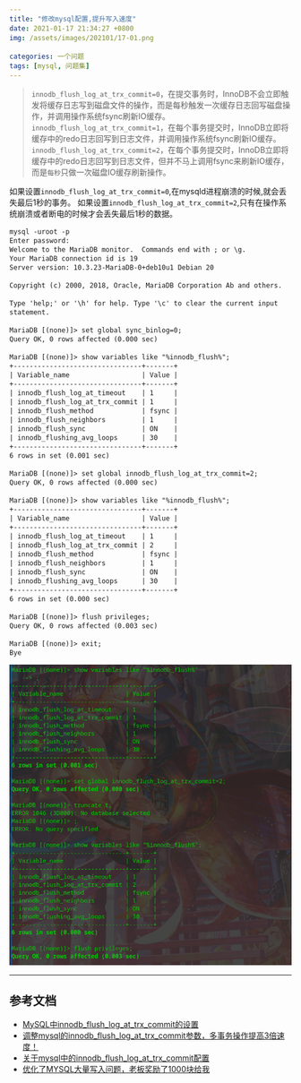 ```yaml
---
title: "修改mysql配置,提升写入速度"
date: 2021-01-17 21:34:27 +0800
img: /assets/images/202101/17-01.png

categories: 一个问题
tags: [mysql, 问题集]
---
```


>`innodb_flush_log_at_trx_commit=0`，在提交事务时，InnoDB不会立即触发将缓存日志写到磁盘文件的操作，而是每秒触发一次缓存日志回写磁盘操作，并调用操作系统fsync刷新IO缓存。
>`innodb_flush_log_at_trx_commit=1`，在每个事务提交时，InnoDB立即将缓存中的redo日志回写到日志文件，并调用操作系统fsync刷新IO缓存。
>`innodb_flush_log_at_trx_commit=2`，在每个事务提交时，InnoDB立即将缓存中的redo日志回写到日志文件，但并不马上调用fsync来刷新IO缓存，而是``每秒``只做一次磁盘IO缓存刷新操作。

如果设置`innodb_flush_log_at_trx_commit=0`,在mysqld进程崩溃的时候,就会丢失最后1秒的事务。
如果设置`innodb_flush_log_at_trx_commit=2`,只有在操作系统崩溃或者断电的时候才会丢失最后1秒的数据。

```
mysql -uroot -p
Enter password:
Welcome to the MariaDB monitor.  Commands end with ; or \g.
Your MariaDB connection id is 19
Server version: 10.3.23-MariaDB-0+deb10u1 Debian 20

Copyright (c) 2000, 2018, Oracle, MariaDB Corporation Ab and others.

Type 'help;' or '\h' for help. Type '\c' to clear the current input statement.

MariaDB [(none)]> set global sync_binlog=0;
Query OK, 0 rows affected (0.000 sec)

MariaDB [(none)]> show variables like "%innodb_flush%";
+--------------------------------+-------+
| Variable_name                  | Value |
+--------------------------------+-------+
| innodb_flush_log_at_timeout    | 1     |
| innodb_flush_log_at_trx_commit | 1     |
| innodb_flush_method            | fsync |
| innodb_flush_neighbors         | 1     |
| innodb_flush_sync              | ON    |
| innodb_flushing_avg_loops      | 30    |
+--------------------------------+-------+
6 rows in set (0.001 sec)

MariaDB [(none)]> set global innodb_flush_log_at_trx_commit=2;
Query OK, 0 rows affected (0.000 sec)

MariaDB [(none)]> show variables like "%innodb_flush%";
+--------------------------------+-------+
| Variable_name                  | Value |
+--------------------------------+-------+
| innodb_flush_log_at_timeout    | 1     |
| innodb_flush_log_at_trx_commit | 2     |
| innodb_flush_method            | fsync |
| innodb_flush_neighbors         | 1     |
| innodb_flush_sync              | ON    |
| innodb_flushing_avg_loops      | 30    |
+--------------------------------+-------+
6 rows in set (0.000 sec)

MariaDB [(none)]> flush privileges;
Query OK, 0 rows affected (0.003 sec)

MariaDB [(none)]> exit;
Bye
```

![innodb_flush_log_at_trx_commit设置](/assets/images/202101/17-01.png)


---
## 参考文档
- [MySQL中innodb_flush_log_at_trx_commit的设置](https://www.cnblogs.com/jpfss/p/10772952.html)
- [调整mysql的innodb_flush_log_at_trx_commit参数，多事务操作提高3倍速度！](https://blog.csdn.net/petehero/article/details/79903776)
- [关于mysql中的innodb_flush_log_at_trx_commit配置](http://www.04007.cn/article/794.html)
- [优化了MYSQL大量写入问题，老板奖励了1000块给我](https://zhuanlan.zhihu.com/p/341686785)
